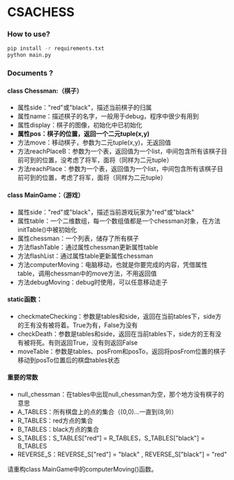 # CSACHESS
### How to use?

```bash
pip install -r requirements.txt
python main.py
```

### Documents ?

#### class Chessman:（棋子）

* 属性side："red"或"black"，描述当前棋子的归属
* 属性name：描述棋子的名字，一般用于debug，程序中很少有用到
* 属性display：棋子的图像，初始化中已初始化
* **属性pos：棋子的位置，返回一个二元tuple(x,y)**
* 方法move：移动棋子，参数为二元tuple(x,y)，无返回值
* 方法reachPlaceB：参数为一个表，返回值为一个list，中间包含所有该棋子目前可到的位置，没考虑了将军，面将（同样为二元tuple）
* 方法reachPlace：参数为一个表，返回值为一个list，中间包含所有该棋子目前可到的位置，考虑了将军，面将（同样为二元tuple）

#### class MainGame：（游戏）

* 属性side："red"或"black"，描述当前游戏玩家为"red"或"black"
* 属性table：一个二维数组，每一个数组值都是一个chessman对象，在方法initTable()中被初始化
* 属性chessman：一个列表，储存了所有棋子
* 方法flashTable：通过属性chessman更新属性table
* 方法flashList：通过属性table更新属性chessman
* 方法computerMoving：电脑移动，也就是你要完成的内容，凭借属性table，调用chessman中的move方法，不用返回值
* 方法debugMoving：debug时使用，可以任意移动走子

#### static函数：

* checkmateChecking：参数是tables和side，返回在当前tables下，side方的王有没有被将着。True为有，False为没有
* checkDeath：参数是tables和side，返回在当前tables下，side方的王有没有被将死。有则返回True，没有则返回False
* moveTable：参数是tables、posFrom和posTo，返回将posFrom位置的棋子移动到posTo位置后的棋盘tables状态

#### 重要的常数

* null_chessman：在tables中出现null_chessman为空，那个地方没有棋子的意思
* A_TABLES：所有棋盘上的点的集合（(0,0)...一直到(8,9)）
* R_TABLES：red方点的集合
* B_TABLES：black方点的集合
* S_TABLES：S_TABLES["red"] = R_TABLES，S_TABLES["black"] = B_TABLES
* REVERSE_S：REVERSE_S["red"] = "black" , REVERSE_S["black"] = "red"

请重构class MainGame中的computerMoving()函数。
